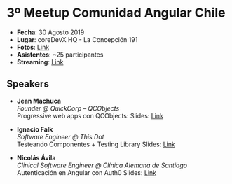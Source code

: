 # 3º Meetup Comunidad Angular Chile

* **Fecha**: 30 Agosto 2019
* **Lugar**: coreDevX HQ - La Concepción 191
* **Fotos**: [Link](https://www.meetup.com/2M-B-MeetpUp-Music-Beer/photos/30310869/#484497654)
* **Asistentes**: ~25 participantes
* **Streaming**: [Link](https://www.youtube.com/watch?v=ShktfIx0Dao)

## Speakers

* **Jean Machuca**  
*Founder @ QuickCorp – QCObjects*  
Progressive web apps con QCObjects:
Slides: [Link](https://www.slideshare.net/jeanmachuca/progressive-web-apps-with-qcobjects-angularjs-chile-community-talk)

* **Ignacio Falk**  
*Software Engineer @ This Dot*  
Testeando Componentes + Testing Library
Slides: [Link](https://flakolefluk.github.io/testeando-componentes/)

* **Nicolás Ávila**   
*Clinical Software Engineer @ Clínica Alemana de Santiago*  
Autenticación en Angular con Auth0
Slides: [Link](https://nicoavila.s3.us-west-2.amazonaws.com/slides/AngularChile-20190830-Autenticacion-en-Angular-con-Auth0.pdf)